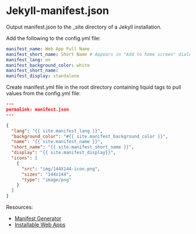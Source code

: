 # Jekyll-manifest.json
Output manifest.json to the _site directory of a Jekyll installation.

Add the following to the config.yml file:

```yml
manifest_name: Web App Full Name
manifest_short_name: Short Name # Appears in "Add to home screen" dialogues and may have other importance also
manifest_lang: en
manifest_background_color: white
manifest_short_name:
manifest_display: standalone
```

Create manifest.yml file in the root directory containing liquid tags to pull values from the config.yml file:

```json
---
permalink: manifest.json
---

{
  "lang": "{{ site.manifest_lang }}",
  "background_color": "#{{ site.manifest_background_color }}",
  "name": "{{ site.manifest_name }}",
  "short_name": "{{ site.manifest_short_name }}",
  "display": "{{ site.manifest_display}}",
  "icons": [
    {
      "src": "img/144X144-icon.png",
      "sizes": "144x144",
      "type": "image/png"
    }
  ]
}
```

Resources:
- [Manifest Generator](http://brucelawson.github.io/manifest/) 
- [Installable Web Apps](https://dev.opera.com/articles/installable-web-apps/)
